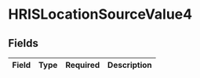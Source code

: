 # HRISLocationSourceValue4


## Fields

| Field       | Type        | Required    | Description |
| ----------- | ----------- | ----------- | ----------- |
